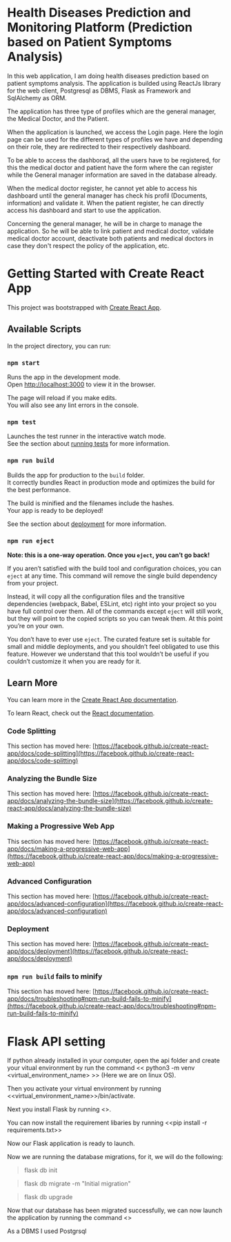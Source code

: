 # Health Diseases Prediction and Monitoring Platform (Prediction based on Patient Symptoms Analysis)

In this web application, I am doing health diseases prediction based on patient symptoms analysis.
The application is builded using ReactJs library for the web client, Postgresql as DBMS, Flask as Framework and SqlAlchemy as ORM.

The application has three type of profiles which are the general manager, the Medical Doctor, and the Patient.

When the application is launched, we access the Login page. Here the login page can be used for the different types of profiles we have and depending on their role, they are redirected to their respectively dashboard.

To be able to access the dashborad, all the users have to be registered, for this the medical doctor and patient have the form where the can register while the General manager information are saved in the database already.

When the medical doctor register, he cannot yet able to access his dashboard until the general manager has check his profil (Documents, information) and validate it.
When the patient register, he can directly access his dashboard and start to use the application.

Concerning the general manager, he will be in charge to manage the application. So he will be able to link patient and medical doctor, validate medical doctor account, deactivate both patients and medical doctors in case they don't respect the policy of the application, etc.

# Getting Started with Create React App

This project was bootstrapped with [Create React App](https://github.com/facebook/create-react-app).

## Available Scripts

In the project directory, you can run:

### `npm start`

Runs the app in the development mode.\
Open [http://localhost:3000](http://localhost:3000) to view it in the browser.

The page will reload if you make edits.\
You will also see any lint errors in the console.

### `npm test`

Launches the test runner in the interactive watch mode.\
See the section about [running tests](https://facebook.github.io/create-react-app/docs/running-tests) for more information.

### `npm run build`

Builds the app for production to the `build` folder.\
It correctly bundles React in production mode and optimizes the build for the best performance.

The build is minified and the filenames include the hashes.\
Your app is ready to be deployed!

See the section about [deployment](https://facebook.github.io/create-react-app/docs/deployment) for more information.

### `npm run eject`

**Note: this is a one-way operation. Once you `eject`, you can’t go back!**

If you aren’t satisfied with the build tool and configuration choices, you can `eject` at any time. This command will remove the single build dependency from your project.

Instead, it will copy all the configuration files and the transitive dependencies (webpack, Babel, ESLint, etc) right into your project so you have full control over them. All of the commands except `eject` will still work, but they will point to the copied scripts so you can tweak them. At this point you’re on your own.

You don’t have to ever use `eject`. The curated feature set is suitable for small and middle deployments, and you shouldn’t feel obligated to use this feature. However we understand that this tool wouldn’t be useful if you couldn’t customize it when you are ready for it.

## Learn More

You can learn more in the [Create React App documentation](https://facebook.github.io/create-react-app/docs/getting-started).

To learn React, check out the [React documentation](https://reactjs.org/).

### Code Splitting

This section has moved here: [https://facebook.github.io/create-react-app/docs/code-splitting](https://facebook.github.io/create-react-app/docs/code-splitting)

### Analyzing the Bundle Size

This section has moved here: [https://facebook.github.io/create-react-app/docs/analyzing-the-bundle-size](https://facebook.github.io/create-react-app/docs/analyzing-the-bundle-size)

### Making a Progressive Web App

This section has moved here: [https://facebook.github.io/create-react-app/docs/making-a-progressive-web-app](https://facebook.github.io/create-react-app/docs/making-a-progressive-web-app)

### Advanced Configuration

This section has moved here: [https://facebook.github.io/create-react-app/docs/advanced-configuration](https://facebook.github.io/create-react-app/docs/advanced-configuration)

### Deployment

This section has moved here: [https://facebook.github.io/create-react-app/docs/deployment](https://facebook.github.io/create-react-app/docs/deployment)

### `npm run build` fails to minify

This section has moved here: [https://facebook.github.io/create-react-app/docs/troubleshooting#npm-run-build-fails-to-minify](https://facebook.github.io/create-react-app/docs/troubleshooting#npm-run-build-fails-to-minify)


# Flask API setting
If python already installed in your computer, open the api folder and create your vitual environment by run the command << python3 -m venv <virtual_environment_name> >> (Here we are on linux OS).

Then you activate your virtual environment by running <<virtual_environment_name>>/bin/activate.

Next you install Flask by running <<pip install Flask>>.
  
You can now install the requirement libaries by running <<pip install -r requirements.txt>>
  
Now our Flask application is ready to launch.

Now we are running the database migrations, for it, we will do the following:

>flask db init

>flask db migrate -m "Initial migration"

>flask db upgrade

Now that our database has been migrated successfully, we can now launch the application by running the command <<flask run>>

As a DBMS I used Postgrsql
